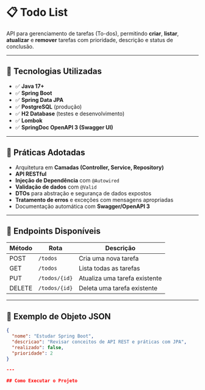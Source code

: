 # 📋 Todo List

API para gerenciamento de tarefas (To-dos), permitindo **criar**, **listar**, **atualizar** e **remover** tarefas com prioridade, descrição e status de conclusão.

---

## 🚀 Tecnologias Utilizadas

- ✅ **Java 17+**
- ✅ **Spring Boot**
- ✅ **Spring Data JPA**
- ✅ **PostgreSQL** (produção)
- ✅ **H2 Database** (testes e desenvolvimento)
- ✅ **Lombok**
- ✅ **SpringDoc OpenAPI 3 (Swagger UI)**

---

## 🔧 Práticas Adotadas

- Arquitetura em **Camadas (Controller, Service, Repository)**
- **API RESTful**
- **Injeção de Dependência** com `@Autowired`
- **Validação de dados** com `@Valid`
- **DTOs** para abstração e segurança de dados expostos
- **Tratamento de erros** e exceções com mensagens apropriadas
- Documentação automática com **Swagger/OpenAPI 3**

---

## 🔨 Endpoints Disponíveis

| Método | Rota            | Descrição                      |
|--------|------------------|-------------------------------|
| POST   | `/todos`         | Cria uma nova tarefa          |
| GET    | `/todos`         | Lista todas as tarefas        |
| PUT    | `/todos/{id}`    | Atualiza uma tarefa existente |
| DELETE | `/todos/{id}`    | Deleta uma tarefa existente   |

---

## 📘 Exemplo de Objeto JSON

```json
{
  "nome": "Estudar Spring Boot",
  "descricao": "Revisar conceitos de API REST e práticas com JPA",
  "realizado": false,
  "prioridade": 2
}

---

## Como Executar o Projeto
  
  
